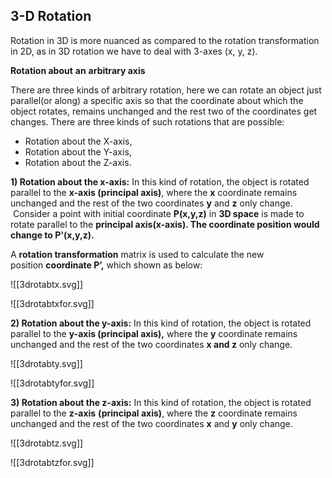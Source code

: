 ## 3-D Rotation

Rotation in 3D is more nuanced as compared to the rotation transformation in 2D, as in 3D rotation we have to deal with 3-axes (x, y, z). 

**Rotation about** **an** **arbitrary axis**           

There are three kinds of arbitrary rotation, here we can rotate an object just parallel(or along) a specific axis so that the coordinate about which the object rotates, remains unchanged and the rest two of the coordinates get changes. There are three kinds of such rotations that are possible:

-   Rotation about the X-axis,
-   Rotation about the Y-axis,
-   Rotation about the Z-axis.

**1) Rotation about the x-axis:** In this kind of rotation, the object is rotated parallel to the **x-axis (principal axis)**, where the **x** coordinate remains unchanged and the rest of the two coordinates **y** and **z** only change.  Consider a point with initial coordinate **P(x,y,z)** in **3D space** is made to rotate parallel to the **principal axis(x-axis). The coordinate position would change to P'(x,y,z).** 

A **rotation transformation** matrix is used to calculate the new position **coordinate P’,** which shown as below:

![[3drotabtx.svg]]

![[3drotabtxfor.svg]]

**2) Rotation about the y-axis:** In this kind of rotation, the object is rotated parallel to the **y-axis (principal axis),** where the **y** coordinate remains unchanged and the rest of the two coordinates **x and z** only change.

![[3drotabty.svg]]


![[3drotabtyfor.svg]]

**3) Rotation about the z-axis:** In this kind of rotation, the object is rotated parallel to the **z-axis** **(principal axis)**, where the **z** coordinate remains unchanged and the rest of the two coordinates **x** and **y** only change.

![[3drotabtz.svg]]

![[3drotabtzfor.svg]]


